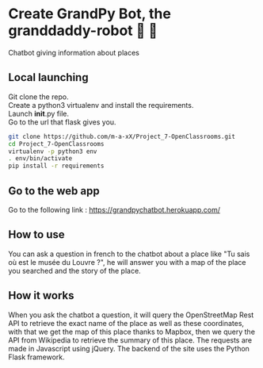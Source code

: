 # Create GrandPy Bot, the granddaddy-robot  🤖 👴

Chatbot giving information about places

## Local launching
Git clone the repo.\
Create a python3 virtualenv and install the requirements.\
Launch __init__.py file.\
Go to the url that flask gives you.

```bash
git clone https://github.com/m-a-xX/Project_7-OpenClassrooms.git
cd Project_7-OpenClassrooms
virtualenv -p python3 env
. env/bin/activate
pip install -r requirements
```

## Go to the web app

Go to the following link : https://grandpychatbot.herokuapp.com/


## How to use

You can ask a question in french to the chatbot about a place like "Tu sais où est le musée du Louvre ?", he will answer you with a map of the place you searched and the story of the place.


## How it works

When you ask the chatbot a question, it will query the OpenStreetMap Rest API to retrieve the exact name of the place as well as these coordinates, with that we get the map of this place thanks to Mapbox, then we query the API from Wikipedia to retrieve the summary of this place. The requests are made in Javascript using jQuery. The backend of the site uses the Python Flask framework.
